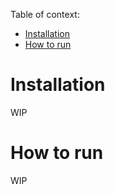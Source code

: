 Table of context:
- [Installation](#installation)
- [How to run](#how-to-run)

# Installation 

WIP

# How to run

WIP
